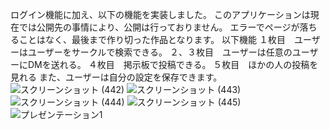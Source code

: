 ログイン機能に加え、以下の機能を実装しました。
このアプリケーションは現在では公開先の事情により、公開は行っておりません。
エラーでページが落ちることはなく、最後まで作り切った作品となります。
以下機能
１枚目　ユーザーはユーザーをサークルで検索できる。
２、３枚目　ユーザーは任意のユーザーにDMを送れる。
４枚目　掲示板で投稿できる。
５枚目　ほかの人の投稿を見れる
また、ユーザーは自分の設定を保存できます。
![スクリーンショット (442)](https://user-images.githubusercontent.com/105134694/226215547-dc78a9d6-027a-4ca8-b17e-99cf9cabf898.png)
![スクリーンショット (443)](https://user-images.githubusercontent.com/105134694/226215559-182c9d26-5282-4979-b009-bd4927bf5928.png)
![スクリーンショット (444)](https://user-images.githubusercontent.com/105134694/226215564-2fadf758-1ae3-4f64-b755-e60ca61db5ac.png)
![スクリーンショット (445)](https://user-images.githubusercontent.com/105134694/226215569-926f8d7c-1d2b-43d2-8fd2-030ad391db11.png)
![プレゼンテーション1](https://user-images.githubusercontent.com/105134694/226215703-b2684beb-4b58-40db-97a9-2498a9cb9456.png)
